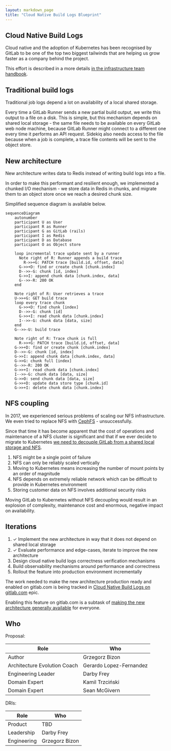 ```yaml
---
layout: markdown_page
title: "Cloud Native Build Logs Blueprint"
---
```


## Cloud Native Build Logs

Cloud native and the adoption of Kubernetes has been recognised by GitLab to be
one of the top two biggest tailwinds that are helping us grow faster as a
company behind the project.

This effort is described in a more details [in the infrastructure team
handbook](/handbook/engineering/infrastructure/production/kubernetes/gitlab-com/).

## Traditional build logs

Traditional job logs depend a lot on availability of a local shared storage.

Every time a GitLab Runner sends a new partial build output, we write this
output to a file on a disk. This is simple, but this mechanism depends on
shared local storage - the same file needs to be available on every GitLab web
node machine, because GitLab Runner might connect to a different one every time
it performs an API request. Sidekiq also needs access to the file because when
a job is complete, a trace file contents will be sent to the object store.

## New architecture

New architecture writes data to Redis instead of writing build logs into a
file.

In order to make this performant and resilient enough, we implemented a chunked
I/O mechanism - we store data in Redis in chunks, and migrate them to an object
store once we reach a desired chunk size.

Simplified sequence diagram is available below.

```mermaid
sequenceDiagram
    autonumber
    participant U as User
    participant R as Runner
    participant G as GitLab (rails)
    participant I as Redis
    participant D as Database
    participant O as Object store

    loop incremental trace update sent by a runner
      Note right of R: Runner appends a build trace
	    R->>+G: PATCH trace [build.id, offset, data]
      G->>+D: find or create chunk [chunk.index]
      D-->>-G: chunk [id, index]
      G->>I: append chunk data [chunk.index, data]
      G-->>-R: 200 OK
    end

    Note right of R: User retrieves a trace
    U->>+G: GET build trace
    loop every trace chunk
      G->>+D: find chunk [index]
      D-->>-G: chunk [id]
      G->>+I: read chunk data [chunk.index]
      I-->>-G: chunk data [data, size]
    end
    G-->>-U: build trace

    Note right of R: Trace chunk is full
	  R->>+G: PATCH trace [build.id, offset, data]
    G->>+D: find or create chunk [chunk.index]
    D-->>-G: chunk [id, index]
    G->>I: append chunk data [chunk.index, data]
    G->>G: chunk full [index]
    G-->>-R: 200 OK
    G->>+I: read chunk data [chunk.index]
    I-->>-G: chunk data [data, size]
    G->>O: send chunk data [data, size]
    G->>+D: update data store type [chunk.id]
    G->>+I: delete chunk data [chunk.index]
```

## NFS coupling

In 2017, we experienced serious problems of scaling our NFS infrastructure. We
even tried to replace NFS with
[CephFS](https://docs.ceph.com/docs/master/cephfs/) - unsuccessfully.

Since that time it has become apparent that the cost of operations and
maintenance of a NFS cluster is significant and that if we ever decide to
migrate to Kubernetes [we need to decouple GitLab from a shared local storage
and
NFS](https://gitlab.com/gitlab-org/gitlab-pages/-/issues/426#note_375646396).

1. NFS might be a single point of failure
1. NFS can only be reliably scaled vertically
1. Moving to Kubernetes means increasing the number of mount points by an order
   of magnitude
1. NFS depends on extremely reliable network which can be difficult to provide
   in Kubernetes environment
1. Storing customer data on NFS involves additional security risks

Moving GitLab to Kubernetes without NFS decoupling would result in an explosion
of complexity, maintenance cost and enormous, negative impact on availability.

## Iterations

1. ✓ Implement the new architecture in way that it does not depend on shared local storage
1. ✓ Evaluate performance and edge-cases, iterate to improve the new architecture
1. Design cloud native build logs correctness verification mechanisms
1. Build observability mechanisms around performance and correctness
1. Rollout the feature into production environment incrementally

The work needed to make the new architecture production ready and enabled on
gitlab.com is being tracked in [Cloud Native Build Logs on
gitlab.com](https://gitlab.com/groups/gitlab-org/-/epics/4275) epic.

Enabling this feature on gitlab.com is a subtask of [making the new
architecture generally
available](https://gitlab.com/groups/gitlab-org/-/epics/3791) for everyone.

## Who

Proposal:

| Role                         | Who
|------------------------------|-------------------------|
| Author                       |     Grzegorz Bizon      |
| Architecture Evolution Coach | Gerardo Lopez-Fernandez |
| Engineering Leader           |       Darby Frey        |
| Domain Expert                |     Kamil Trzciński     |
| Domain Expert                |      Sean McGivern      |

DRIs:

| Role                         | Who
|------------------------------|------------------------|
| Product                      |           TBD          |
| Leadership                   |       Darby Frey       |
| Engineering                  |     Grzegorz Bizon     |
